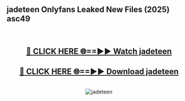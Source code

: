 <h2>jadeteen Onlyfans Leaked New Files (2025) asc49</h2>
<br>
<div align="center">
<h2><a href="https://mediafiles.top/jadeteen&ref=git" rel="nofollow">🔴 CLICK HERE 🌐==►► Watch jadeteen</a></h2>
<h2><a href="https://mediafiles.top/jadeteen&ref=git" rel="nofollow">🔴 CLICK HERE 🌐==►► Download jadeteen</a></h2>
<br>
<a href="https://mediafiles.top/jadeteen&ref=git" rel="nofollow" data-target="animated-image.originalLink"><img src="https://i.ibb.co.com/xMMVF88/686577567.gif" alt="jadeteen" style="max-width: 100%; display: inline-block;" data-target="animated-image.originalImage"></a>
</div>
<br>
<br>
